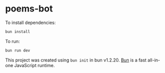 # poems-bot

To install dependencies:

```bash
bun install
```

To run:

```bash
bun run dev
```

This project was created using `bun init` in bun v1.2.20. [Bun](https://bun.com) is a fast all-in-one JavaScript runtime.
